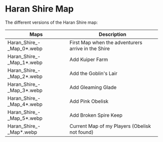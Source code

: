 # Haran Shire Map

The different versions of the Haran Shire map:

| Maps                      | Description                                        |
| ------------------------- | -------------------------------------------------- |
| Haran_Shire_-_Map_0*.webp | First Map when the adventurers arrive in the Shire |
| Haran_Shire_-_Map_1*.webp | Add Kuiper Farm                                    |
| Haran_Shire_-_Map_2*.webp | Add the Goblin's Lair                              |
| Haran_Shire_-_Map_3*.webp | Add Gleaming Glade                                 |
| Haran_Shire_-_Map_4*.webp | Add Pink Obelisk                                   |
| Haran_Shire_-_Map_5*.webp | Add Broken Spire Keep                              |
| Haran_Shire_-_Map*.webp   | Current Map of my Players (Obelisk not found)      |

